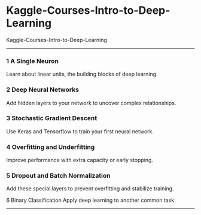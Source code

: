 # Kaggle-Courses-Intro-to-Deep-Learning
Kaggle-Courses-Intro-to-Deep-Learning

-------

### 1 A Single Neuron
Learn about linear units, the building blocks of deep learning.

### 2 Deep Neural Networks
Add hidden layers to your network to uncover complex relationships.

### 3 Stochastic Gradient Descent
Use Keras and Tensorflow to train your first neural network.

### 4 Overfitting and Underfitting
Improve performance with extra capacity or early stopping.

### 5 Dropout and Batch Normalization
Add these special layers to prevent overfitting and stabilize training.

6
Binary Classification
Apply deep learning to another common task.



-------


